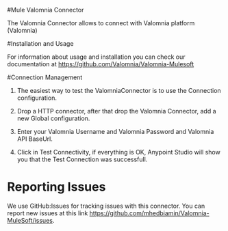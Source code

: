 #Mule Valomnia Connector

The Valomnia Connector allows to connect with Valomnia platform (Valomnia)

#Installation and Usage

For information about usage and installation you can check our documentation at https://github.com/Valomnia/Valomnia-Mulesoft

#Connection Management


1. The easiest way to test the ValomniaConnector is to use the Connection  configuration.

2. Drop a HTTP connector, after that drop the  Valomnia Connector, add a new Global configuration.

3. Enter your Valomnia Username and Valomnia Password and  Valomnia API BaseUrl.

4. Click in Test Connectivity, if everything is OK, Anypoint Studio will show you that the Test Connection was successfull.
 
# Reporting Issues

We use GitHub:Issues for tracking issues with this connector. You can report new issues at this link https://github.com/mhedbiamin/Valomnia-MuleSoft/issues.
 